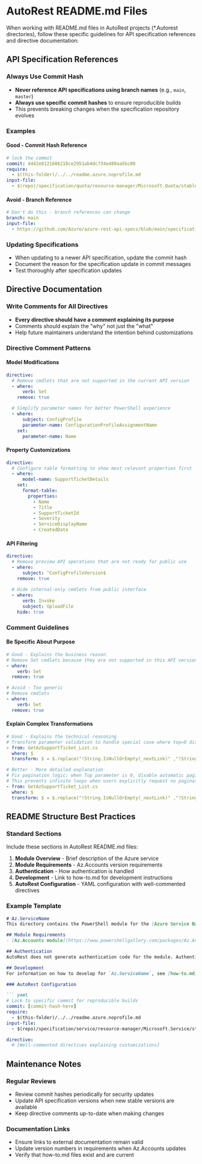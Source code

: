 # AutoRest README.md Files

When working with README.md files in AutoRest projects (*.Autorest directories), follow these specific guidelines for API specification references and directive documentation:

## API Specification References

### Always Use Commit Hash
- **Never reference API specifications using branch names** (e.g., `main`, `master`)
- **Always use specific commit hashes** to ensure reproducible builds
- This prevents breaking changes when the specification repository evolves

### Examples

#### Good - Commit Hash Reference
```yaml
# lock the commit
commit: 4442e8121686218ce2951ab4dc734e489aa5bc08
require:
  - $(this-folder)/../../readme.azure.noprofile.md
input-file:
  - $(repo)/specification/quota/resource-manager/Microsoft.Quota/stable/2023-02-01/quota.json
```

#### Avoid - Branch Reference
```yaml
# Don't do this - branch references can change
branch: main
input-file:
  - https://github.com/Azure/azure-rest-api-specs/blob/main/specification/quota/resource-manager/Microsoft.Quota/stable/2023-02-01/quota.json
```

### Updating Specifications
- When updating to a newer API specification, update the commit hash
- Document the reason for the specification update in commit messages
- Test thoroughly after specification updates

## Directive Documentation

### Write Comments for All Directives
- **Every directive should have a comment explaining its purpose**
- Comments should explain the "why" not just the "what"
- Help future maintainers understand the intention behind customizations

### Directive Comment Patterns

#### Model Modifications
```yaml
directive:
  # Remove cmdlets that are not supported in the current API version
  - where:
      verb: Set
    remove: true

  # Simplify parameter names for better PowerShell experience
  - where:
      subject: ConfigProfile
      parameter-name: ConfigurationProfileAssignmentName
    set:
      parameter-name: Name
```

#### Property Customizations
```yaml
directive:
  # Configure table formatting to show most relevant properties first
  - where:
      model-name: SupportTicketDetails
    set:
      format-table:
        properties:
          - Name
          - Title
          - SupportTicketId
          - Severity
          - ServiceDisplayName
          - CreatedDate
```

#### API Filtering
```yaml
directive:
  # Remove preview API operations that are not ready for public use
  - where:
      subject: ^ConfigProfileVersion$
    remove: true
    
  # Hide internal-only cmdlets from public interface
  - where:
      verb: Invoke
      subject: UploadFile
    hide: true
```

### Comment Guidelines

#### Be Specific About Purpose
```yaml
# Good - Explains the business reason
# Remove Set cmdlets because they are not supported in this API version
- where:
    verb: Set
  remove: true

# Avoid - Too generic
# Remove cmdlets
- where:
    verb: Set
  remove: true
```

#### Explain Complex Transformations
```yaml
# Good - Explains the technical reasoning
# Transform parameter validation to handle special case where top=0 disables pagination
- from: GetAzSupportTicket_List.cs
  where: $
  transform: $ = $.replace("!String.IsNullOrEmpty(_nextLink)" ,"!String.IsNullOrEmpty(_nextLink) && this._top <= 0");

# Better - More detailed explanation
# Fix pagination logic: when Top parameter is 0, disable automatic pagination
# This prevents infinite loops when users explicitly request no pagination
- from: GetAzSupportTicket_List.cs
  where: $
  transform: $ = $.replace("!String.IsNullOrEmpty(_nextLink)" ,"!String.IsNullOrEmpty(_nextLink) && this._top <= 0");
```

## README Structure Best Practices

### Standard Sections
Include these sections in AutoRest README.md files:

1. **Module Overview** - Brief description of the Azure service
2. **Module Requirements** - Az.Accounts version requirements
3. **Authentication** - How authentication is handled
4. **Development** - Link to how-to.md for development instructions
5. **AutoRest Configuration** - YAML configuration with well-commented directives

### Example Template
```markdown
# Az.ServiceName
This directory contains the PowerShell module for the [Azure Service Name].

## Module Requirements
- [Az.Accounts module](https://www.powershellgallery.com/packages/Az.Accounts/), version 2.7.5 or greater

## Authentication
AutoRest does not generate authentication code for the module. Authentication is handled via Az.Accounts.

## Development
For information on how to develop for `Az.ServiceName`, see [how-to.md](how-to.md).

### AutoRest Configuration

``` yaml
# Lock to specific commit for reproducible builds
commit: [commit-hash-here]
require:
  - $(this-folder)/../../readme.azure.noprofile.md
input-file:
  - $(repo)/specification/service/resource-manager/Microsoft.Service/stable/2023-01-01/service.json

directive:
  # [Well-commented directives explaining customizations]
```

## Maintenance Notes

### Regular Reviews
- Review commit hashes periodically for security updates
- Update API specification versions when new stable versions are available
- Keep directive comments up-to-date when making changes

### Documentation Links
- Ensure links to external documentation remain valid
- Update version numbers in requirements when Az.Accounts updates
- Verify that how-to.md files exist and are current
